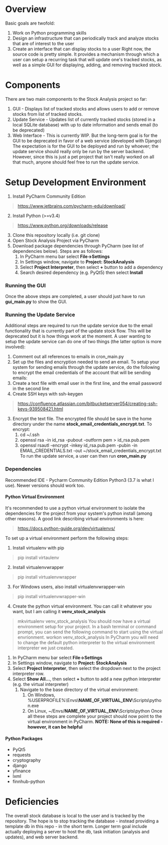 # Overview
Basic goals are twofold:
1. Work on Python programming skills
2. Design an infrastructure that can periodically track and analyze stocks that are of interest to the user
3. Create an interface that can display stocks to a user
Right now, the source code is pretty simple. It provides a mechanism through which a user can setup a recurring task that will update one's tracked stocks, as well as a simple GUI for displaying, adding, and removing tracked stock. 
# Components
There are two main components to the Stock Analysis project so far:
1. GUI              - Displays list of tracked stocks and allows users to add or remove stocks from list of tracked stocks.
2. Update Service   - Updates list of currently tracked stocks (stored in a local SQLite database) with up to date information and sends email (to be deprecated)
3. Web Interface    - This is currently WIP. But the long-term goal is for the GUI to be deprecated in favor of a web service (developed with Django)
The expectation is for the GUI to be deployed and run by whoever; the update service should really only be run by the server backend. However, since this is just a pet project that isn't really worked on all that much, anyone should feel free to run the update service.
# Setup Development Environment
1. Install PyCharm Community Edition
> https://www.jetbrains.com/pycharm-edu/download/
2. Install Python (>=v3.4)
> https://www.python.org/downloads/release
3. Clone this repository locally (i.e. git clone)
4. Open Stock Analysis Project via PyCharm
5. Download package dependencies through PyCharm (see list of dependencies below). Steps are as follows:
    1. In PyCharm menu bar select **File->Settings**
    2. In Settings window, navigate to **Project: StockAnalysis**
    3. Select **Project Interpreter**, then select **+** button to add a dependency
    4. Search desired dependency (e.g. PyQt5) then select **Install**
### Running the GUI ##
Once the above steps are completed, a user should just have to run **gui_main.py** to show the GUI.
### Running the Update Service ###
Additional steps are required to run the update service due to the email functionality that is currently part of the update stock flow. This will be deprecated but it is how things work at the moment. A user wanting to setup the update service can do one of two things (the latter option is more involved):
1. Comment out all references to emails in cron_main.py
2. Set up the files and encryption needed to send an email.
To setup your system for sending emails through the update service, do the following to encrypt the email credentials of the account that will be sending emails:
1. Create a text file with email user in the first line, and the email password in the second line
2. Create SSH keys with ssh-keygen
> https://confluence.atlassian.com/bitbucketserver054/creating-ssh-keys-939508421.html
3. Encrypt the text file. The encrypted file should be save in the home directory under the name **stock_email_credentials_encrypt.txt**. To encrypt:
    1. cd ~/.ssh 
    2. openssl rsa -in id_rsa -pubout -outform pem > id_rsa.pub.pem
    3. openssl rsautl -encrypt -inkey id_rsa.pub.pem -pubin -in EMAIL_CREDENTIALS.txt -out ~/stock_email_credentials_encrypt.txt
To run the update service, a user can then run **cron_main.py**
### Dependencies ###
Recommended IDE - Pycharm Community Edition
Python3 (3.7 is what I use). Newer versions should work too.
#### Python Virtual Environment ####
It's recommended to use a python virtual environment to isolate the dependencies for the project from your system's python install (among other reasons). A good link describing virtual environments is here:
> https://docs.python-guide.org/dev/virtualenvs/

To set up a virtual environment perform the following steps:
1. Install virtualenv with pip
> pip install virtaulenv
2. Install virtualenvwrapper
> pip install virtualenvwrapper
3. For Windows users, also install virtualenvwrapper-win
> pip install virtualenvwrapper-win
4. Create the python virtual environment. You can call it whatever you want, but I am calling it **venv_stock_analysis**
> mkvirtualenv venv_stock_analysis
 You should now have a virtual environment setup for your project. In a bash terminal or command prompt, you can send the following command to start using the virtual envrionment.
> workon venv_stock_analysis
In PyCharm you will need to change the default python interpreter to the virtual environment interpreter we just created.
1. In PyCharm menu bar select **File->Settings**
2. In Settings window, navigate to **Project: StockAnalysis**
3. Select **Project Interpreter**, then select the dropdown next to the project interpreter row.
4. Select **Show All...**, then select **+** button to add a new python interpreter (e.g. the virtual interpreter)
    1. Navigate to the base directory of the virtual environment:
        1. On Windows, %USERPROFILE%\Envs\\**NAME_OF_VIRTUAL_ENV**\\Scripts\python.exe
        2. On Linux, ~/Envs/**NAME_OF_VIRTUAL_ENV**\Scripts\python
Once all these steps are complete your project should now point to the virtual environment in PyCharm.
 **NOTE: None of this is required - however, it can be helpful**
#### Python Packages ####
* PyQt5
* requests
* cryptography
* django
* yfinance
* lxml
* finnhub-python
# Deficiencies
The overall stock database is local to the user and is tracked by the repository. The hope is to stop tracking the database - instead providing a template db in this repo - in the short term.
Longer term goal include actually deploying a server to host the db, task initiation (analysis and updates), and web server backend.
